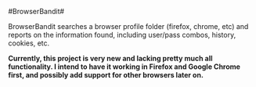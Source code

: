 #BrowserBandit#

BrowserBandit searches a browser profile folder (firefox, chrome, etc) and reports on the information found, including user/pass combos, history, cookies, etc.

**Currently, this project is very new and lacking pretty much all functionality. I intend to have it working in Firefox and Google Chrome first, and possibly add support for other browsers later on.**
